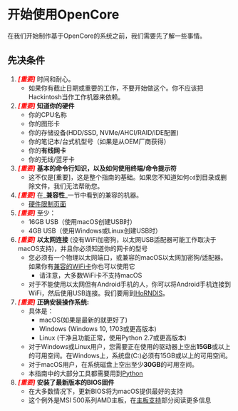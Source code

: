 # 开始使用OpenCore

在我们开始制作基于OpenCore的系统之前，我们需要先了解一些事情。

## 先决条件

1. <span style="color:red">_**[重要]**_</span> 时间和耐心。
   * 如果你有截止日期或重要的工作，不要开始做这个。你不应该把Hackintosh当作工作机器来依赖。
2. <span style="color:red">_**[重要]**_</span> **知道你的硬件**
   * 你的CPU名称
   * 你的图形卡
   * 你的存储设备(HDD/SSD, NVMe/AHCI/RAID/IDE配置)
   * 你的笔记本/台式机型号（如果是从OEM厂商获得）
   * 你的**有线网卡**
   * 你的无线/蓝牙卡
3. <span style="color:red">_**[重要]**_</span> **基本的命令行知识，以及如何使用终端/命令提示符**
   * 这不仅是[重要]，这是整个指南的基础。如果您不知道如何`cd`到目录或删除文件，我们无法帮助您。
4. <span style="color:red">_**[重要]**_</span> 在_**兼容性**_一节中看到的兼容的机器。
   * [硬件限制页面](macos-limits.md)
5. <span style="color:red">_**[重要]**_</span> 至少：
   * 16GB USB（使用macOS创建USB时）
   * 4GB USB（使用Windows或Linux创建USB时）
6. <span style="color:red">_**[重要]**_</span> **以太网连接** (没有WiFi加密狗，以太网USB适配器可能工作取决于macOS支持)，并且你必须知道你的网卡的型号
   * 您必须有一个物理以太网端口，或兼容的macOS以太网加密狗/适配器。如果你有[兼容的WiFi卡](https://dortania.github.io/Wireless-Buyers-Guide/)你也可以使用它
     * 请注意，大多数WiFi卡不支持macOS
   * 对于不能使用以太网但有Android手机的人，你可以将Android手机连接到WiFi，然后使用USB连接。我们要用到[HoRNDIS](https://joshuawise.com/horndis#available_versions)。
7. <span style="color:red">_**[重要]**_</span> **正确安装操作系统:**
   * 具体是：
     * macOS(如果是最新的就更好了)
     * Windows (Windows 10, 1703或更高版本)
     * Linux (干净且功能正常，使用Python 2.7或更高版本)
   * 对于Windows或Linux用户，您需要正在使用的驱动器上空出**15GB**或以上的可用空间。在Windows上，系统盘(C:)必须有15GB或以上的可用空间。
   * 对于macOS用户，在系统磁盘上空出至少**30GB**的可用空间。
   * 本指南中的大部分工具都需要用到[Python](https://www.python.org/downloads/)
8. <span style="color:red">_**[重要]**_</span> **安装了最新版本的BIOS固件**
   * 在大多数情况下，更新BIOS将为macOS提供最好的支持
   * 这个例外是MSI 500系列AMD主板，在[主板支持](macos-limits.md#motherboard-support)部分阅读更多信息
